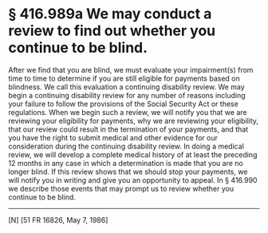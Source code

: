 # § 416.989a   We may conduct a review to find out whether you continue to be blind.

After we find that you are blind, we must evaluate your impairment(s) from time to time to determine if you are still eligible for payments based on blindness. We call this evaluation a continuing disability review. We may begin a continuing disability review for any number of reasons including your failure to follow the provisions of the Social Security Act or these regulations. When we begin such a review, we will notify you that we are reviewing your eligibility for payments, why we are reviewing your eligibility, that our review could result in the termination of your payments, and that you have the right to submit medical and other evidence for our consideration during the continuing disability review. In doing a medical review, we will develop a complete medical history of at least the preceding 12 months in any case in which a determination is made that you are no longer blind. If this review shows that we should stop your payments, we will notify you in writing and give you an opportunity to appeal. In § 416.990 we describe those events that may prompt us to review whether you continue to be blind.



---

[N] [51 FR 16826, May 7, 1986]




